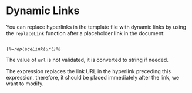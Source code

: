 # Dynamic Links

You can replace hyperlinks in the template file with dynamic links by using the `replaceLink` function after a placeholder link in the document: 

<code>
{<i>%=replaceLink(url)%</i>}
</code>

The value of `url` is not validated, it is converted to string if needed. 

The expression replaces the link URL in the hyperlink preceding this expression, therefore, it should be placed immediately after the link, we want to modify.
